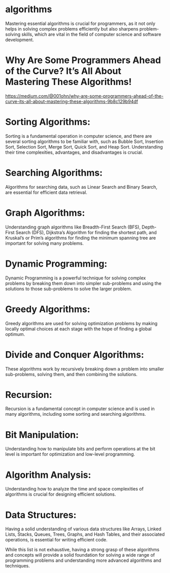 # algorithms
Mastering essential algorithms is crucial for programmers, as it not only helps in solving complex problems efficiently but also sharpens problem-solving skills, which are vital in the field of computer science and software development.


# Why Are Some Programmers Ahead of the Curve? It’s All About Mastering These Algorithms!
https://medium.com/@001ohn/why-are-some-programmers-ahead-of-the-curve-its-all-about-mastering-these-algorithms-9b8c129b94df


# Sorting Algorithms: 
Sorting is a fundamental operation in computer science, and there are several sorting algorithms to be familiar with, such as Bubble Sort, Insertion Sort, Selection Sort, Merge Sort, Quick Sort, and Heap Sort. Understanding their time complexities, advantages, and disadvantages is crucial.

# Searching Algorithms: 
Algorithms for searching data, such as Linear Search and Binary Search, are essential for efficient data retrieval.

# Graph Algorithms: 
Understanding graph algorithms like Breadth-First Search (BFS), Depth-First Search (DFS), Dijkstra’s Algorithm for finding the shortest path, and Kruskal’s or Prim’s algorithms for finding the minimum spanning tree are important for solving many problems.

# Dynamic Programming: 
Dynamic Programming is a powerful technique for solving complex problems by breaking them down into simpler sub-problems and using the solutions to those sub-problems to solve the larger problem.

# Greedy Algorithms: 
Greedy algorithms are used for solving optimization problems by making locally optimal choices at each stage with the hope of finding a global optimum.

# Divide and Conquer Algorithms:  
These algorithms work by recursively breaking down a problem into smaller sub-problems, solving them, and then combining the solutions.

# Recursion: 
Recursion is a fundamental concept in computer science and is used in many algorithms, including some sorting and searching algorithms.

# Bit Manipulation: 
Understanding how to manipulate bits and perform operations at the bit level is important for optimization and low-level programming.

# Algorithm Analysis: 
Understanding how to analyze the time and space complexities of algorithms is crucial for designing efficient solutions.

# Data Structures: 
Having a solid understanding of various data structures like Arrays, Linked Lists, Stacks, Queues, Trees, Graphs, and Hash Tables, and their associated operations, is essential for writing efficient code.


While this list is not exhaustive, having a strong grasp of these algorithms and concepts will provide a solid foundation for solving a wide range of programming problems and understanding more advanced algorithms and techniques.
